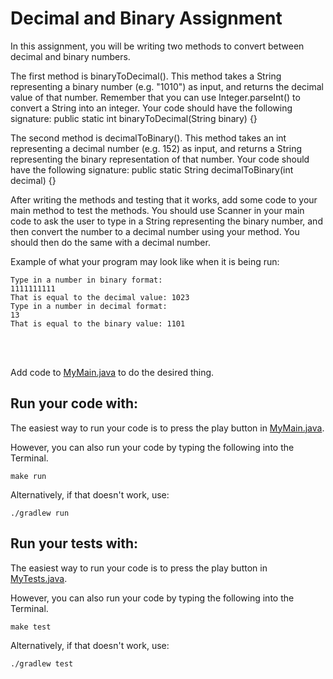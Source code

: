 # Decimal and Binary Assignment

In this assignment, you will be writing two methods to convert between decimal and binary numbers. 

The first method is binaryToDecimal(). This method takes a String representing a binary number (e.g. "1010") as input, and returns the decimal value of that number. Remember that you can use Integer.parseInt() to convert a String into an integer. Your code should have the following signature: public static int binaryToDecimal(String binary) {}

The second method is decimalToBinary(). This method takes an int representing a decimal number (e.g. 152) as input, and returns a String representing the binary representation of that number. Your code should have the following signature: public static String decimalToBinary(int decimal) {}


After writing the methods and testing that it works, add some code to your main method to test the methods. You should use Scanner in your main code to ask the user to type in a String representing the binary number, and then convert the number to a decimal number using your method. You should then do the same with a decimal number.

Example of what your program may look like when it is being run:
```shell script
Type in a number in binary format: 
1111111111
That is equal to the decimal value: 1023
Type in a number in decimal format: 
13
That is equal to the binary value: 1101
```

<br />
<br />

Add code to [MyMain.java](src/main/java/MyMain.java) to do the desired thing.

## Run your code with:
The easiest way to run your code is to press the play button in [MyMain.java](src/main/java/MyMain.java).

However, you can also run your code by typing the following into the Terminal.

```shell script
make run
```

Alternatively, if that doesn't work, use:

```shell script
./gradlew run
```

## Run your tests with:
The easiest way to run your code is to press the play button in [MyTests.java](src/test/java/MyTests.java).

However, you can also run your code by typing the following into the Terminal.

```shell script
make test
```

Alternatively, if that doesn't work, use:

```shell script
./gradlew test
```
